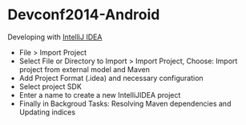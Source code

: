 Devconf2014-Android
===================

Developing with [IntelliJ IDEA](http://www.jetbrains.com/idea/)

* File > Import Project 
* Select File or Directory to Import > Import Project, Choose: Import project from external model and Maven
* Add Project Format (.idea) and necessary configuration
* Select project SDK
* Enter a name to create a new IntelliJIDEA project
* Finally in Backgroud Tasks: Resolving Maven dependencies and Updating indices

